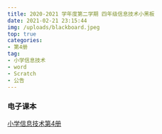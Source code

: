 ```yaml
---
title: 2020-2021 学年度第二学期 四年级信息技术小黑板
date: 2021-02-21 23:15:44
img: /uploads/blackboard.jpeg
top: true
categories:
- 第4册
tag: 
- 小学信息技术
- word
- Scratch
- 公告
---
```


### 电子课本

[小学信息技术第4册](/uploads/ebooks/小学信息技术第4册(30541)-电子教材.pdf)


